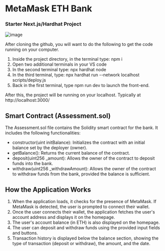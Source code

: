 # MetaMask ETH Bank
### Starter Next.js/Hardhat Project

![image](https://github.com/rishabh0111/MetaMask-ETH-Bank/assets/115526596/e988135e-89db-4adb-8c86-508735e55925)


After cloning the github, you will want to do the following to get the code running on your computer.

1. Inside the project directory, in the terminal type: npm i
2. Open two additional terminals in your VS code
3. In the second terminal type: npx hardhat node
4. In the third terminal, type: npx hardhat run --network localhost scripts/deploy.js
5. Back in the first terminal, type npm run dev to launch the front-end.

After this, the project will be running on your localhost. 
Typically at http://localhost:3000/

## Smart Contract (Assessment.sol)
The Assessment.sol file contains the Solidity smart contract for the bank. It includes the following functionalities:
- constructor(uint initBalance): Initializes the contract with an initial balance set by the deployer (owner).
- getBalance(): Returns the current balance of the contract.
- deposit(uint256 _amount): Allows the owner of the contract to deposit funds into the bank.
- withdraw(uint256 _withdrawAmount): Allows the owner of the contract to withdraw funds from the bank, provided the balance is sufficient.

## How the Application Works
1. When the application loads, it checks for the presence of MetaMask. If MetaMask is detected, the user is prompted to connect their wallet.
2. Once the user connects their wallet, the application fetches the user's account address and displays it on the homepage.
3. The user's account balance (in ETH) is also displayed on the homepage.
4. The user can deposit and withdraw funds using the provided input fields and buttons.
5. Transaction history is displayed below the balance section, showing the type of transaction (deposit or withdraw), the amount, and the date.
